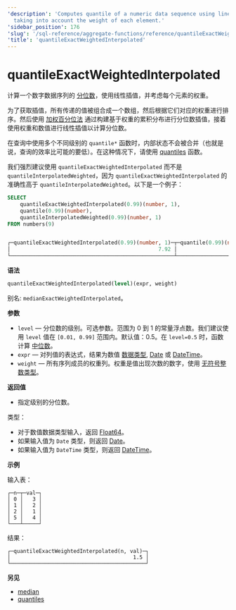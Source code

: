 ```yaml
---
'description': 'Computes quantile of a numeric data sequence using linear interpolation,
  taking into account the weight of each element.'
'sidebar_position': 176
'slug': '/sql-reference/aggregate-functions/reference/quantileExactWeightedInterpolated'
'title': 'quantileExactWeightedInterpolated'
---
```





# quantileExactWeightedInterpolated

计算一个数字数据序列的 [分位数](https://en.wikipedia.org/wiki/Quantile)，使用线性插值，并考虑每个元素的权重。

为了获取插值，所有传递的值被组合成一个数组，然后根据它们对应的权重进行排序。然后使用 [加权百分位法](https://en.wikipedia.org/wiki/Percentile#The_weighted_percentile_method) 通过构建基于权重的累积分布进行分位数插值，接着使用权重和数值进行线性插值以计算分位数。

在查询中使用多个不同级别的 `quantile*` 函数时，内部状态不会被合并（也就是说，查询的效率比可能的要低）。在这种情况下，请使用 [quantiles](../../../sql-reference/aggregate-functions/reference/quantiles.md#quantiles) 函数。

我们强烈建议使用 `quantileExactWeightedInterpolated` 而不是 `quantileInterpolatedWeighted`，因为 `quantileExactWeightedInterpolated` 的准确性高于 `quantileInterpolatedWeighted`。以下是一个例子：

```sql
SELECT
    quantileExactWeightedInterpolated(0.99)(number, 1),
    quantile(0.99)(number),
    quantileInterpolatedWeighted(0.99)(number, 1)
FROM numbers(9)


┌─quantileExactWeightedInterpolated(0.99)(number, 1)─┬─quantile(0.99)(number)─┬─quantileInterpolatedWeighted(0.99)(number, 1)─┐
│                                               7.92 │                   7.92 │                                             8 │
└────────────────────────────────────────────────────┴────────────────────────┴───────────────────────────────────────────────┘
```

**语法**

```sql
quantileExactWeightedInterpolated(level)(expr, weight)
```

别名: `medianExactWeightedInterpolated`。

**参数**

- `level` — 分位数的级别。可选参数。范围为 0 到 1 的常量浮点数。我们建议使用 `level` 值在 `[0.01, 0.99]` 范围内。默认值：0.5。在 `level=0.5` 时，函数计算 [中位数](https://en.wikipedia.org/wiki/Median)。
- `expr` — 对列值的表达式，结果为数值 [数据类型](/sql-reference/data-types), [Date](../../../sql-reference/data-types/date.md) 或 [DateTime](../../../sql-reference/data-types/datetime.md)。
- `weight` — 所有序列成员的权重列。权重是值出现次数的数字，使用 [无符号整数类型](../../../sql-reference/data-types/int-uint.md)。

**返回值**

- 指定级别的分位数。

类型：

- 对于数值数据类型输入，返回 [Float64](../../../sql-reference/data-types/float.md)。
- 如果输入值为 `Date` 类型，则返回 [Date](../../../sql-reference/data-types/date.md)。
- 如果输入值为 `DateTime` 类型，则返回 [DateTime](../../../sql-reference/data-types/datetime.md)。

**示例**

输入表：

```text
┌─n─┬─val─┐
│ 0 │   3 │
│ 1 │   2 │
│ 2 │   1 │
│ 5 │   4 │
└───┴─────┘
```

结果：

```text
┌─quantileExactWeightedInterpolated(n, val)─┐
│                                       1.5 │
└───────────────────────────────────────────┘
```

**另见**

- [median](/sql-reference/aggregate-functions/reference/median)
- [quantiles](../../../sql-reference/aggregate-functions/reference/quantiles.md#quantiles)
